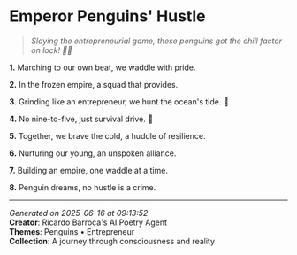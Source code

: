 # Emperor Penguins' Hustle

> *Slaying the entrepreneurial game, these penguins got the chill factor on lock! 🐧💼*

**1.** Marching to our own beat, we waddle with pride.


**2.** In the frozen empire, a squad that provides.


**3.** Grinding like an entrepreneur, we hunt the ocean's tide. 🌊


**4.** No nine-to-five, just survival drive. 💼


**5.** Together, we brave the cold, a huddle of resilience.


**6.** Nurturing our young, an unspoken alliance.


**7.** Building an empire, one waddle at a time.


**8.** Penguin dreams, no hustle is a crime.



---

*Generated on 2025-06-16 at 09:13:52*  
**Creator**: Ricardo Barroca's AI Poetry Agent  
**Themes**: Penguins • Entrepreneur  
**Collection**: A journey through consciousness and reality
